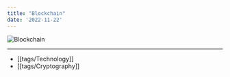 ```yaml
---
title: "Blockchain"
date: '2022-11-22'
---
```

![Blockchain](https://m.foolcdn.com/media/dubs/images/how-blockchain-works-infographic.width-880.png)

---
- [[tags/Technology]]
- [[tags/Cryptography]]
